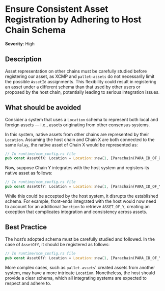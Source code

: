 # Ensure Consistent Asset Registration by Adhering to Host Chain Schema

**Severity**: High

## Description

Asset representation on other chains must be carefully studied before registering our asset, as XCMP and `pallet-assets`
do not necessarily limit the possible `AssetId` assignments. This flexibility could result in registering an asset under
a different schema than that used by other users or proposed by the host chain, potentially leading to serious
integration issues.

## What should be avoided

Consider a system that uses a `Location` schema to represent both local and foreign assets — i.e., assets originating
from other consensus systems.

In this system, native assets from other chains are represented by their `Location`. Assuming the host chain and Chain X
are both connected to the same `Relay`, the native asset of Chain X would be represented as:

```rust
// In runtime/xcm_config.rs file
pub const AssetOfX: Location = Location::new(1, [Parachain(PARA_ID_OF_X)]);
```

Now, suppose Chain Y integrates with the host system and registers its native asset as follows:

```rust
// In runtime/xcm_config.rs file
pub const AssetOfY: Location = Location::new(1, [Parachain(PARA_ID_OF_Y), GeneralIndex(0)]);
```

While this could be accepted by the host system, it disrupts the established schema. For example, front-ends integrated
with the host would now need to account for an additional `Junction` to retrieve `ASSET_OF_Y`, creating an exception
that complicates integration and consistency across assets.

## Best Practice

The host’s adopted schema must be carefully studied and followed. In the case of `AssetOfY`, it should be registered as
follows:

```rust
// In runtime/xcm_config.rs file
pub const AssetOfY: Location = Location::new(1, [Parachain(PARA_ID_OF_Y));
```

More complex cases, such as `pallet-assets`' created assets from another system, may have a more intricate `Location`.
Nonetheless, the host should provide a clear schema, which all integrating systems are expected to respect and adhere
to.
